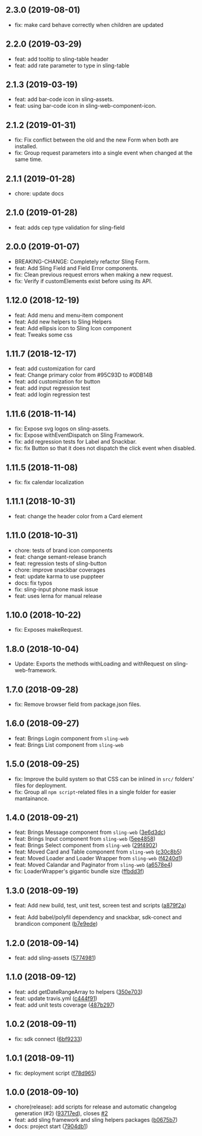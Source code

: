 <a name="2.3.0"></a>
## 2.3.0 (2019-08-01)

* fix: make card behave correctly when children are updated

<a name="2.2.0"></a>
## 2.2.0 (2019-03-29)

* feat: add tooltip to sling-table header
* feat: add rate parameter to type in sling-table

<a name="2.1.3"></a>
## 2.1.3 (2019-03-19)

* feat: add bar-code icon in sling-assets.
* feat: using bar-code icon in sling-web-component-icon.

<a name="2.1.2"></a>
## 2.1.2 (2019-01-31)

* fix: Fix conflict between the old and the new Form when both are installed.
* fix: Group request parameters into a single event when changed at the same time.

<a name="2.1.1"></a>
## 2.1.1 (2019-01-28)

* chore: update docs

<a name="2.1.0"></a>
## 2.1.0 (2019-01-28)

* feat: adds cep type validation for sling-field

<a name="2.0.0"></a>
## 2.0.0 (2019-01-07)

* BREAKING-CHANGE: Completely refactor Sling Form.
* feat: Add Sling Field and Field Error components.
* fix: Clean previous request errors when making a new request.
* fix: Verify if customElements exist before using its API.

<a name="1.12.0"></a>
## 1.12.0 (2018-12-19)

* feat: Add menu and menu-item component
* feat: Add new helpers to Sling Helpers
* feat: Add ellipsis icon to Sling Icon component
* feat: Tweaks some css

<a name="1.11.7"></a>
## 1.11.7 (2018-12-17)

* feat: add customization for card
* feat: Change primary color from #95C93D to #0DB14B
* feat: add customization for button
* feat: add input regression test
* feat: add login regression test

<a name="1.11.6"></a>
## 1.11.6 (2018-11-14)

* fix: Expose svg logos on sling-assets.
* fix: Expose withEventDispatch on Sling Framework.
* fix: add regression tests for Label and Snackbar.
* fix: fix Button so that it does not dispatch the click event when disabled.


<a name="1.11.5"></a>
## 1.11.5 (2018-11-08)

* fix: fix calendar localization

<a name="1.11.1"></a>
## 1.11.1 (2018-10-31)

* feat: change the header color from a Card element

<a name="1.11.0"></a>
## 1.11.0 (2018-10-31)

* chore: tests of brand icon components
* feat: change semant-release branch
* feat: regression tests of sling-button
* chore: improve snackbar coverages
* feat: update karma to use puppteer
* docs: fix typos
* fix: sling-input phone mask issue
* feat: uses lerna for manual release

<a name="1.10.0"></a>
## 1.10.0 (2018-10-22)

* fix: Exposes makeRequest.

<a name="1.8.0"></a>
## 1.8.0 (2018-10-04)

* Update: Exports the methods withLoading and withRequest on sling-web-framework.

<a name="1.7.0"></a>
## 1.7.0 (2018-09-28)

* fix: Remove browser field from package.json files.

<a name="1.6.0"></a>
## 1.6.0 (2018-09-27)

* feat: Brings Login component from `sling-web`
* feat: Brings List component from `sling-web`

<a name="1.5.0"></a>
## 1.5.0 (2018-09-25)

* fix: Improve the build system so that CSS can be inlined in `src/` folders' files for deployment.
* fix: Group all `npm script`-related files in a single folder for easier mantainance.

<a name="1.4.0"></a>
## 1.4.0 (2018-09-21)

* feat: Brings Message component from `sling-web` ([3e6d3dc](https://github.com/stone-payments/sling-web-framework/commit/3e6d3dc))
* feat: Brings Input component from `sling-web` ([5ee4858](https://github.com/stone-payments/sling-web-framework/commit/5ee4858))
* feat: Brings Select component from `sling-web` ([29f4902](https://github.com/stone-payments/sling-web-framework/commit/29f4902))
* feat: Moved Card and Table component from `sling-web` ([c30c8b5](https://github.com/stone-payments/sling-web-framework/commit/c30c8b5))
* feat: Moved Loader and Loader Wrapper from `sling-web` ([f4240d1](https://github.com/stone-payments/sling-web-framework/commit/f4240d1))
* feat: Moved Calandar and Paginator from `sling-web` ([a6578e4](https://github.com/stone-payments/sling-web-framework/commit/a6578e4))
* fix: LoaderWrapper's gigantic bundle size ([ffbdd3f](https://github.com/stone-payments/sling-web-framework/commit/ffbdd3f))

<a name="1.3.0"></a>
## 1.3.0 (2018-09-19)

* feat: Add new build, test, unit test, screen test and scripts ([a879f2a](https://github.com/stone-payments/sling-web-framework/commit/a879f2a))

* feat: Add babel/polyfil dependency and snackbar, sdk-conect and brandicon component ([b7e9ede](https://github.com/stone-payments/sling-web-framework/commit/b7e9ede))


<a name="1.2.0"></a>
## 1.2.0 (2018-09-14)

* feat: add sling-assets ([5774981](https://github.com/stone-payments/sling-web-framework/commit/5774981))

<a name="1.1.0"></a>
## 1.1.0 (2018-09-12)

* feat: add getDateRangeArray to helpers ([350e703](https://github.com/stone-payments/sling-web-framework/commit/350e703))
* feat: update travis.yml ([c444f91](https://github.com/stone-payments/sling-web-framework/commit/c444f91))
* feat: add unit tests coverage ([487b297](https://github.com/stone-payments/sling-web-framework/commit/487b297))


<a name="1.0.2"></a>
## 1.0.2 (2018-09-11)

* fix: sdk connect ([6bf9233](https://github.com/stone-payments/sling-web-framework/commit/6bf9233))


<a name="1.0.1"></a>
## 1.0.1 (2018-09-11)

* fix: deployment script ([f78d965](https://github.com/stone-payments/sling-web-framework/commit/f78d965))



<a name="1.0.0"></a>
## 1.0.0 (2018-09-10)

* chore(release): add scripts for release and automatic changelog generation (#2) ([93717ed](https://github.com/stone-payments/sling-web-framework/commit/93717ed)), closes [#2](https://github.com/stone-payments/sling-web-framework/issues/2)
* feat: add sling framework and sling helpers packages ([b0675b7](https://github.com/stone-payments/sling-web-framework/commit/b0675b7))
* docs: project start ([7904db1](https://github.com/stone-payments/sling-web-framework/commit/7904db1))




